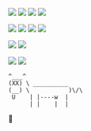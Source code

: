 
<img src="https://img.shields.io/badge/linux-FCC624?style=for-the-badge&logo=linux&logoColor=black">  <img src="https://img.shields.io/badge/GNU Bash-4EAA25?style=for-the-badge&logo=GNU Bash&logoColor=white">   <img src="https://img.shields.io/badge/RedHat-EE0000?style=for-the-badge&logo=RedHat&logoColor=white"> 
<img src="https://img.shields.io/badge/Python-3776AB?style=for-the-badge&logo=Python&logoColor=white">  


<img src="https://img.shields.io/badge/apache maven-C71A36?style=for-the-badge&logo=apache maven&logoColor=white">  <img src="https://img.shields.io/badge/ansible-EE0000?style=for-the-badge&logo=ansible&logoColor=white">  <img src="https://img.shields.io/badge/jenkins-D24939?style=for-the-badge&logo=jenkins&logoColor=white">  <img src="https://img.shields.io/badge/GitHub-181717?style=for-the-badge&logo=GitHub&logoColor=white"> 


<img src="https://img.shields.io/badge/apache hadoop-66CCFF?style=for-the-badge&logo=apache hadoop&logoColor=black">  <img src="https://img.shields.io/badge/PostgreSQL-4169E1?style=for-the-badge&logo=PostgreSQL&logoColor=white">

<img src="https://img.shields.io/badge/Jira-0052CC?style=for-the-badge&logo=Jira&logoColor=white">  <img src="https://img.shields.io/badge/Confluence-172B4D?style=for-the-badge&logo=Confluence&logoColor=white">
 ```
 ^___^
 (XX) \ __________
 (__) \           )\/\
  U    | |----w  |
       | |    |  | 
```

:rabbit:
